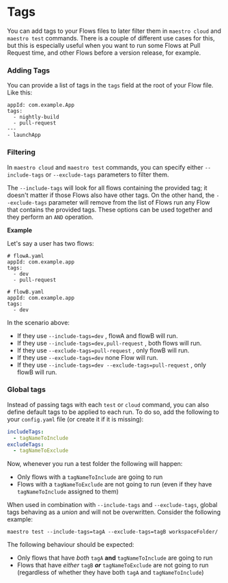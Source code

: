 # Tags

You can add tags to your Flows files to later filter them in `maestro cloud` and `maestro test` commands. There is a couple of different use cases for this, but this is especially useful when you want to run some Flows at Pull Request time, and other Flows before a version release, for example.

### Adding Tags

You can provide a list of tags in the `tags` field at the root of your Flow file. Like this:

```
appId: com.example.App
tags:
  - nightly-build
  - pull-request
---
- launchApp
```

### Filtering

In `maestro cloud` and `maestro test` commands, you can specify either `--include-tags` or `--exclude-tags` parameters to filter them.

The `--include-tags` will look for all flows containing the provided tag; it doesn't matter if those Flows also have other tags. On the other hand, the `--exclude-tags` parameter will remove from the list of Flows run any Flow that contains the provided tags. These options can be used together and they perform an `AND` operation.

**Example**

Let's say a user has two flows:

```
# flowA.yaml
appId: com.example.app
tags: 
  - dev
  - pull-request
```

```
# flowB.yaml
appId: com.example.app
tags: 
  - dev
```

In the scenario above:

* If they use `--include-tags=dev` , flowA and flowB will run.
* If they use `--include-tags=dev,pull-request` , both flows will run.
* If they use `--exclude-tags=pull-request` , only flowB will run.
* If they use `--exclude-tags=dev` none Flow will run.
* If they use `--include-tags=dev --exclude-tags=pull-request` , only flowB will run.

### Global tags

Instead of passing tags with each `test` or `cloud` command, you can also define default tags to be applied to each run. To do so, add the following to your `config.yaml` file (or create it if it is missing):

```yaml
includeTags:
  - tagNameToInclude
excludeTags:
  - tagNameToExclude
```

Now, whenever you run a test folder the following will happen:

* Only flows with a `tagNameToInclude` are going to run
* Flows with a `tagNameToExclude` are not going to run (even if they have `tagNameToInclude` assigned to them)

When used in combination with `--include-tags` and `--exclude-tags`, global tags behaving as a _union_ and will not be overwritten. Consider the following example:

```
maestro test --include-tags=tagA --exclude-tags=tagB workspaceFolder/
```

The following behaviour should be expected:

* Only flows that have _both_ `tagA` **and** `tagNameToInclude` are going to run
* Flows that have _either_ `tagB` _**or**_ `tagNameToExclude` are not going to run (regardless of whether they have both `tagA` and `tagNameToInclude`)
